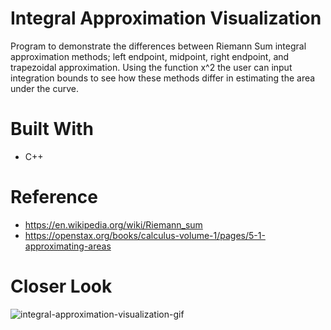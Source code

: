 # Integral Approximation Visualization
Program to demonstrate the differences between Riemann Sum integral approximation methods; left endpoint, midpoint, right endpoint, and trapezoidal approximation. Using the function x^2 the user can input integration bounds to see how these methods differ in estimating the area under the curve.

# Built With
* C++

# Reference
* https://en.wikipedia.org/wiki/Riemann_sum
* https://openstax.org/books/calculus-volume-1/pages/5-1-approximating-areas

# Closer Look
![integral-approximation-visualization-gif](https://github.com/RobertxPearce/Integral-Approximation-Visualization/assets/102342225/2f1402e2-0955-4814-b601-69f31998f008)
